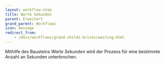 ```yaml
---
layout: workflow-step
title: Warte Sekunden
parent: Erweitert
grand_parent: Workflows
icon: message
redirect_from:
    - /docs/workflows/grand-childs-bricks/waiting.html
---
```


Mithilfe des Bausteins _Warte Sekunden_ wird der Prozess für eine bestimmte Anzahl an Sekunden unterbrochen.
